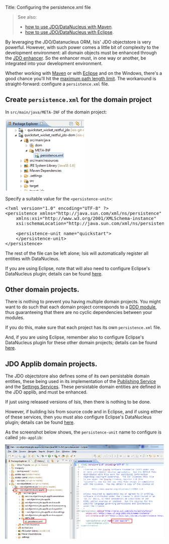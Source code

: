 Title: Configuring the persistence.xml file

> See also:
>
> * [how to use JDO/DataNucleus with Maven](./datanucleus-and-maven.html).  
> * [how to use JDO/DataNucleus with Eclipse](./datanucleus-and-eclipse.html).  

By leveraging the JDO/Datanucleus ORM, Isis' JDO objectstore is very powerful. However, with such power comes a little bit of complexity to the development environment: all domain objects must be enhanced through the [JDO enhancer](http://db.apache.org/jdo/enhancement.html).  So the enhancer must, in one way or another, be integrated into your development environment.

Whether working with [Maven](../datanucleus-and-maven.html) or with [Eclipse](../datanucleus-and-eclipse.html) and on the Windows, there's a good chance you'll hit the [maximum path length limit](http://msdn.microsoft.com/en-us/library/aa365247%28VS.85%29.aspx#maxpath). The workaround is straight-forward: configure a `persistence.xml` file.


## Create `persistence.xml` for the domain project

In `src/main/java/META-INF` of the domain project:

<img src="resources/eclipse-028-persistence-unit-xml.png" width="250px"/>

Specify a suitable value for the `<persistence-unit>`:

<pre>
&lt;?xml version=&quot;1.0&quot; encoding=&quot;UTF-8&quot; ?&gt;
&lt;persistence xmlns=&quot;http://java.sun.com/xml/ns/persistence&quot;
    xmlns:xsi=&quot;http://www.w3.org/2001/XMLSchema-instance&quot;
    xsi:schemaLocation=&quot;http://java.sun.com/xml/ns/persistence http://java.sun.com/xml/ns/persistence/persistence_1_0.xsd&quot; version=&quot;1.0&quot;&gt;

    &lt;persistence-unit name=&quot;quickstart&quot;&gt;
    &lt;/persistence-unit&gt;
&lt;/persistence&gt;
</pre>

The rest of the file can be left alone; Isis will automatically register all entities with DataNucleus.

If you are using Eclipse, note that will also need to configure Eclipse's DataNucleus plugin; details can be found [here](./datanucleus-and-eclipse.html).

## Other domain projects.

There is nothing to prevent you having multiple domain projects.  You might want to do such that each domain project corresponds to a [DDD module](http://www.methodsandtools.com/archive/archive.php?id=97p2), thus guaranteeing that there are no cyclic dependencies between your modules.

If you do this, make sure that each project has its own `persistence.xml` file.

And, if you are using Eclipse, remember also to configure Eclipse's DataNucleus plugin for these other domain projects; details can be found [here](./datanucleus-and-eclipse.html).

## JDO Applib domain projects.

The JDO objectstore also defines some of its own persistable domain entities, these being used in its implementation of the [Publishing Service](./publishing-service-jdo.html) and the [Settings Services](./settings-services-jdo.html).  These persistable domain entities are defined in the JDO applib, and must be enhanced.

If just using released versions of Isis, then there is nothing to be done.

However, if building Isis from source code and in Eclipse, and if using either of these services, then you must also configure Eclipse's DataNucleus plugin; details can be found [here](./datanucleus-and-eclipse.html).

As the screenshot below shows, the `persistence-unit` name to configure is called `jdo-applib`:

![](resources/jdo-applib-persistence-xml.png)